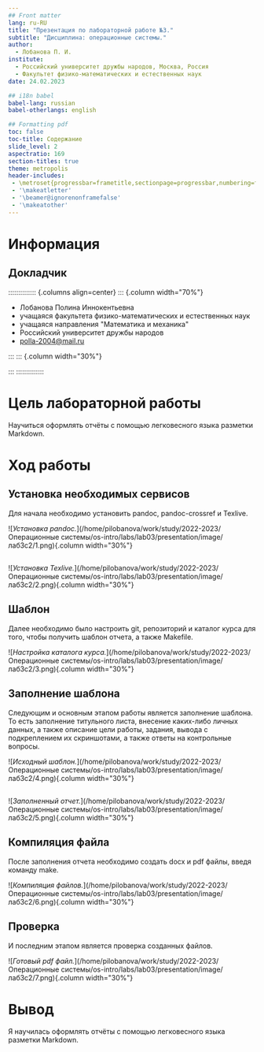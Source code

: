 ```yaml
---
## Front matter
lang: ru-RU
title: "Презентация по лабораторной работе №3."
subtitle: "Дисциплина: операционные системы."
author:
  - Лобанова П. И.
institute:
  - Российский университет дружбы народов, Москва, Россия
  - Факультет физико-математических и естественных наук
date: 24.02.2023

## i18n babel
babel-lang: russian
babel-otherlangs: english

## Formatting pdf
toc: false
toc-title: Содержание
slide_level: 2
aspectratio: 169
section-titles: true
theme: metropolis
header-includes:
 - \metroset{progressbar=frametitle,sectionpage=progressbar,numbering=fraction}
 - '\makeatletter'
 - '\beamer@ignorenonframefalse'
 - '\makeatother'
---
```


# Информация

## Докладчик

:::::::::::::: {.columns align=center}
::: {.column width="70%"}

  * Лобанова Полина Иннокентьевна
  * учащаяся факультета физико-математических и естественных наук
  * учащаяся направления "Математика и механика"
  * Российский университет дружбы народов
  * [polla-2004@mail.ru](polla-2004@mail.ru)

:::
::: {.column width="30%"}


:::
::::::::::::::

# Цель лабораторной работы

Научиться оформлять отчёты с помощью легковесного языка разметки Markdown.

# Ход работы

## Установка необходимых сервисов

Для начала необходимо установить pandoc, pandoc-crossref и Texlive.

![*Установка pandoc.*](/home/pilobanova/work/study/2022-2023/Операционные системы/os-intro/labs/lab03/presentation/image/лаб3с2/1.png){.column width="30%"}

## 

![*Установка Texlive.*](/home/pilobanova/work/study/2022-2023/Операционные системы/os-intro/labs/lab03/presentation/image/лаб3с2/2.png){.column width="30%"}

## Шаблон

Далее необходимо было настроить git, репозиторий и каталог курса для того, чтобы получить шаблон отчета, а также Makefile.

![*Настройка каталога курса.*](/home/pilobanova/work/study/2022-2023/Операционные системы/os-intro/labs/lab03/presentation/image/лаб3с2/3.png){.column width="30%"}

## Заполнение шаблона

Следующим и основным этапом работы является заполнение шаблона. То есть заполнение титульного листа, внесение каких-либо личных данных, а также описание цели работы, задания, вывода  с подкреплением их скриншотами, а также ответы на контрольные вопросы.

![*Исходный шаблон.*](/home/pilobanova/work/study/2022-2023/Операционные системы/os-intro/labs/lab03/presentation/image/лаб3с2/4.png){.column width="30%"}

##

![*Заполненный отчет.*](/home/pilobanova/work/study/2022-2023/Операционные системы/os-intro/labs/lab03/presentation/image/лаб3с2/5.png){.column width="30%"}

## Компиляция файла

После заполнения отчета необходимо создать docx и pdf файлы, введя команду make.

![*Компиляция файлов.*](/home/pilobanova/work/study/2022-2023/Операционные системы/os-intro/labs/lab03/presentation/image/лаб3с2/6.png){.column width="30%"}

## Проверка

И последним этапом является проверка созданных файлов.

![*Готовый pdf файл.*](/home/pilobanova/work/study/2022-2023/Операционные системы/os-intro/labs/lab03/presentation/image/лаб3с2/7.png){.column width="30%"}

# Вывод 

Я научилась оформлять отчёты с помощью легковесного языка разметки Markdown.

